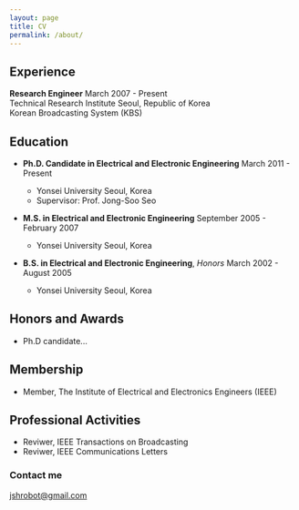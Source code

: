 ```yaml
---
layout: page
title: CV
permalink: /about/
---
```


## Experience

**Research Engineer**              March 2007 - Present             
Technical Research Institute       Seoul, Republic of Korea       
Korean Broadcasting System (KBS)


## Education

- **Ph.D. Candidate in Electrical and Electronic Engineering**   March 2011 - Present    
	- Yonsei University    Seoul, Korea    
	- Supervisor: Prof. Jong-Soo Seo    
	 
- **M.S. in Electrical and Electronic Engineering**     September 2005 - February 2007    
	- Yonsei University   Seoul, Korea     

- **B.S. in Electrical and Electronic Engineering**, *Honors*   March 2002 - August 2005    
	- Yonsei University   Seoul, Korea    


## Honors and Awards

- Ph.D candidate...


## Membership

- Member, The Institute of Electrical and Electronics Engineers (IEEE)


## Professional Activities

- Reviwer, IEEE Transactions on Broadcasting  
- Reviwer, IEEE Communications Letters  


### Contact me

[jshrobot@gmail.com](mailto:jshrobot@gmail.com)
